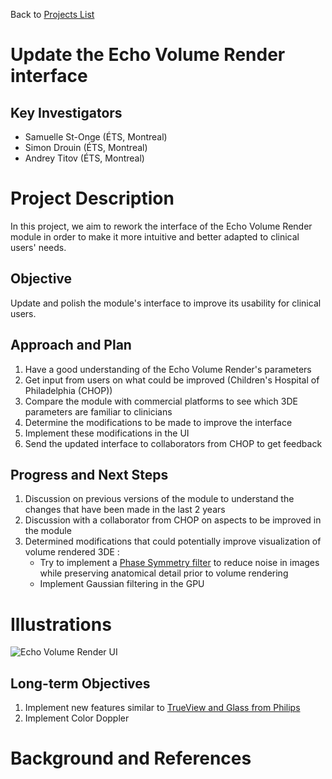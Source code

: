 Back to [Projects List](../../README.md#ProjectsList)

# Update the Echo Volume Render interface

## Key Investigators

- Samuelle St-Onge (ÉTS, Montreal)
- Simon Drouin (ÉTS, Montreal)
- Andrey Titov (ÉTS, Montreal)

# Project Description

<!-- Add a short paragraph describing the project. -->

In this project, we aim to rework the interface of the Echo Volume Render module in order to make it more intuitive and better adapted to clinical users' needs. 

## Objective

<!-- Describe here WHAT you would like to achieve (what you will have as end result). -->

Update and polish the module's interface to improve its usability for clinical users. 

## Approach and Plan

<!-- Describe here HOW you would like to achieve the objectives stated above. -->

1. Have a good understanding of the Echo Volume Render's parameters
1. Get input from users on what could be improved (Children's Hospital of Philadelphia (CHOP))
1. Compare the module with commercial platforms to see which 3DE parameters are familiar to clinicians
1. Determine the modifications to be made to improve the interface 
1. Implement these modifications in the UI
1. Send the updated interface to collaborators from CHOP to get feedback

## Progress and Next Steps

<!-- Update this section as you make progress, describing of what you have ACTUALLY DONE. If there are specific steps that you could not complete then you can describe them here, too. -->

1. Discussion on previous versions of the module to understand the changes that have been made in the last 2 years
1. Discussion with a collaborator from CHOP on aspects to be improved in the module
1. Determined modifications that could potentially improve visualization of volume rendered 3DE : 
    - Try to implement a [Phase Symmetry filter](https://pypi.org/project/itk-phasesymmetry/) to reduce noise in images while preserving anatomical detail prior to volume rendering
    - Implement Gaussian filtering in the GPU

# Illustrations
![Echo Volume Render UI](https://user-images.githubusercontent.com/57685132/149667633-524c8285-3f81-4c91-92c8-87b22a3d29c1.jpg)

## Long-term Objectives

1. Implement new features similar to [TrueView and Glass from Philips](https://www.usa.philips.com/healthcare/resources/landing/epiq/cardiology)
1. Implement Color Doppler

# Background and References
<!-- If you developed any software, include link to the source code repository. If possible, also add links to sample data, and to any relevant publications. -->
